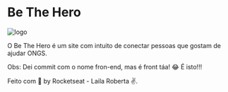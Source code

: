 # Be The Hero


![logo](https://user-images.githubusercontent.com/43499912/77864961-31d89500-7202-11ea-9c26-123ea65e98fd.png)








O Be The Hero é um site com intuito de conectar pessoas que gostam de ajudar ONGS.

Obs: Dei commit com o nome fron-end, mas é front táa! 😂 É isto!!!

Feito com 💜 by Rocketseat - Laila Roberta ✌.
